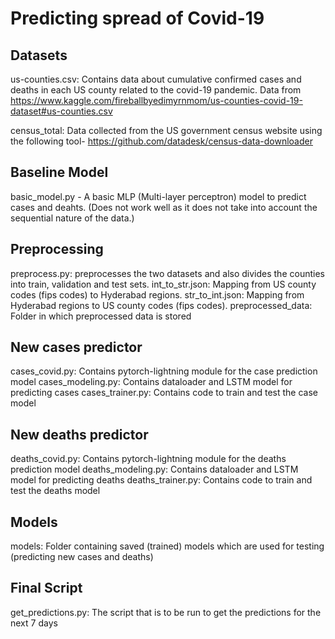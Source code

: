 # Predicting spread of Covid-19 

## Datasets
us-counties.csv: Contains data about cumulative confirmed cases and deaths in each US county related to the covid-19 pandemic.
                 Data from https://www.kaggle.com/fireballbyedimyrnmom/us-counties-covid-19-dataset#us-counties.csv
                 
census_total: Data collected from the US government census website using the following tool- https://github.com/datadesk/census-data-downloader

## Baseline Model
basic_model.py - A basic MLP (Multi-layer perceptron) model to predict cases and deahts. (Does not work well as it does not take into account the sequential nature of the data.)

## Preprocessing
preprocess.py: preprocesses the two datasets and also divides the counties into train, validation and test sets.
int_to_str.json: Mapping from US county codes (fips codes) to Hyderabad regions.
str_to_int.json: Mapping from Hyderabad regions to US county codes (fips codes).
preprocessed_data: Folder in which preprocessed data is stored

## New cases predictor
cases_covid.py: Contains pytorch-lightning module for the case prediction model
cases_modeling.py: Contains dataloader and LSTM model for predicting cases
cases_trainer.py: Contains code to train and test the case model 

## New deaths predictor
deaths_covid.py: Contains pytorch-lightning module for the deaths prediction model
deaths_modeling.py: Contains dataloader and LSTM model for predicting deaths
deaths_trainer.py: Contains code to train and test the deaths model

## Models
models: Folder containing saved (trained) models which are used for testing (predicting new cases and deaths)

## Final Script
get_predictions.py: The script that is to be run to get the predictions for the next 7 days
